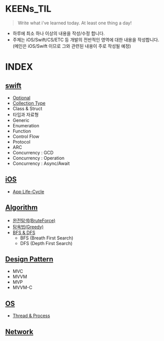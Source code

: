 # KEENs_TIL

> Write what i've learned today. At least one thing a day!
- 하루에 최소 하나 이상의 내용을 작성/수정 합니다.
- 주제는 iOS/Swift/CS/ETC 등 개발의 전반적인 영역에 대한 내용을 작성합니다. (메인은 iOS/Swift 이므로 그와 관련된 내용이 주로 작성될 예정)

# INDEX
## [swift](Swift)
- [Optional](Swift/Optional.md)
- [Collection Type](Swift/Collection_Type.md)
- Class & Struct
- 타입과 자료형
- Generic
- Enumeration
- Function
- Control Flow
- Protocol
- ARC
- Concurrency : GCD
- Concurrency : Operation
- Concurrency : Async/Await


## [iOS](iOS)
- [App Life-Cycle](iOS/appLifeCycle.md)

## [Algorithm](CS/알고리즘)
- [완전탐색(BruteForce)](CS/알고리즘/완전탐색.md)
- [탐욕법(Greedy)](CS/알고리즘/탐욕법(Greedy).md)
- [BFS  & DFS](CS/알고리즘/DFS&BFS.swift)
  - BFS (Breath First Search)
  - DFS (Depth First Search)


## [Design Pattern](CS/디자인패턴)
- MVC
- MVVM
- MVP
- MVVM-C


## [OS](CS/운영체제)
- [Thread & Process](CS/운영체제/Thread&Process.md)
## [Network](CS/네트워크)

